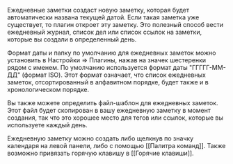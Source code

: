 Ежедневные заметки создаст новую заметку, которая будет автоматически названа текущей датой. Если такая заметка уже существует, то плагин откроет эту заметку. Это полезный способ вести ежедневный журнал, список дел или список ссылок на заметки, которые вы создали в определенный день.  

Формат даты и папку по умолчанию для ежедневных заметок можно установить в Настройки => Плагины, нажав на значек шестеренки рядом с именем.  По умолчанию используется формат даты "ГГГГГ-ММ-ДД" (формат ISO). Этот формат означает, что список ежедневных заметок, отсортированный в алфавитном порядке, будет также и в хронологическом порядке. 

Вы также можете определить файл-шаблон для ежедневных заметок. Этот файл будет скопирован в вашу ежедневную заметку в момент создания, так что это хорошее место для тегов или ссылок, которые вы используете каждый день.

Ежедневную заметку можно создать либо щелкнув по значку календаря на левой панели, либо с помощью [[Палитра команд]]. Также возможно привязать горячую клавишу в [[Горячие клавиши]].